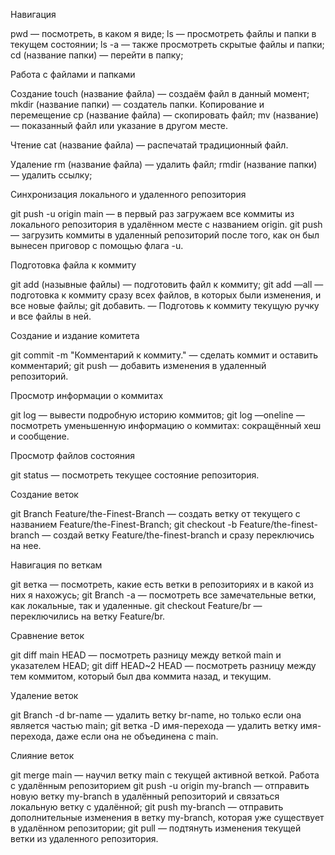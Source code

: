 Навигация

pwd — посмотреть, в каком я виде; ls — просмотреть файлы и папки в текущем состоянии; ls -a — также просмотреть скрытые файлы и папки; cd (название папки) — перейти в папку;

Работа с файлами и папками

Создание touch (название файла) — создаём файл в данный момент; mkdir (название папки) — создатель папки. Копирование и перемещение cp (название файла) — скопировать файл; mv (название) — показанный файл или указание в другом месте.

Чтение cat (название файла) — распечатай традиционный файл.

Удаление rm (название файла) — удалить файл; rmdir (название папки) — удалить ссылку;

Синхронизация локального и удаленного репозитория

git push -u origin main — в первый раз загружаем все коммиты из локального репозитория в удалённом месте с названием origin. git push — загрузить коммиты в удаленный репозиторий после того, как он был вынесен приговор с помощью флага -u.

Подготовка файла к коммиту

git add (назывные файлы) — подготовить файл к коммиту; git add —all — подготовка к коммиту сразу всех файлов, в которых были изменения, и все новые файлы; git добавить. — Подготовь к коммиту текущую ручку и все файлы в ней.

Создание и издание комитета

git commit -m "Комментарий к коммиту." — сделать коммит и оставить комментарий; git push — добавить изменения в удаленный репозиторий.

Просмотр информации о коммитах

git log — вывести подробную историю коммитов; git log —oneline — посмотреть уменьшенную информацию о коммитах: сокращённый хеш и сообщение.

Просмотр файлов состояния

git status — посмотреть текущее состояние репозитория.

Создание веток

git Branch Feature/the-Finest-Branch — создать ветку от текущего с названием Feature/the-Finest-Branch; git checkout -b Feature/the-finest-branch — создай ветку Feature/the-finest-branch и сразу переключись на нее.

Навигация по веткам

git ветка — посмотреть, какие есть ветки в репозиториях и в какой из них я нахожусь; git Branch -a — посмотреть все замечательные ветки, как локальные, так и удаленные. git checkout Feature/br — переключились на ветку Feature/br.

Сравнение веток

git diff main HEAD — посмотреть разницу между веткой main и указателем HEAD; git diff HEAD~2 HEAD — посмотреть разницу между тем коммитом, который был два коммита назад, и текущим.

Удаление веток

git Branch -d br-name — удалить ветку br-name, но только если она является частью main; git ветка -D имя-перехода — удалить ветку имя-перехода, даже если она не объединена с main.

Слияние веток

git merge main — научил ветку main с текущей активной веткой. Работа с удалённым репозиторием git push -u origin my-branch — отправить новую ветку my-branch в удалённый репозиторий и связаться локальную ветку с удалённой; git push my-branch — отправить дополнительные изменения в ветку my-branch, которая уже существует в удалённом репозитории; git pull — подтянуть изменения текущей ветки из удаленного репозитория.